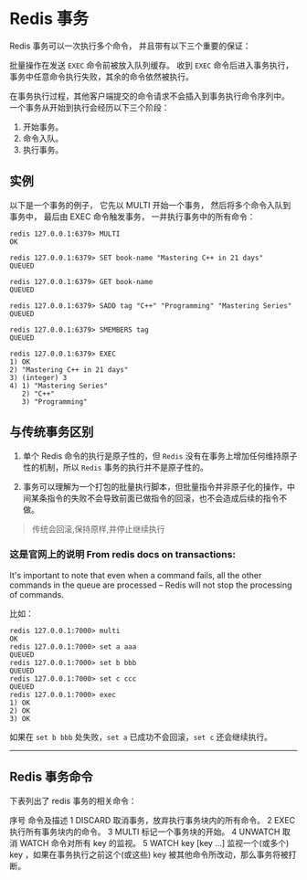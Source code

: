 # Redis 事务

Redis 事务可以一次执行多个命令， 并且带有以下三个重要的保证：

批量操作在发送 `EXEC` 命令前被放入队列缓存。
收到 `EXEC` 命令后进入事务执行，事务中任意命令执行失败，其余的命令依然被执行。

在事务执行过程，其他客户端提交的命令请求不会插入到事务执行命令序列中。
一个事务从开始到执行会经历以下三个阶段：

1. 开始事务。
2. 命令入队。
3. 执行事务。

## 实例

以下是一个事务的例子， 它先以 MULTI 开始一个事务， 然后将多个命令入队到事务中， 最后由 EXEC 命令触发事务， 一并执行事务中的所有命令：

```redis
redis 127.0.0.1:6379> MULTI
OK

redis 127.0.0.1:6379> SET book-name "Mastering C++ in 21 days"
QUEUED

redis 127.0.0.1:6379> GET book-name
QUEUED

redis 127.0.0.1:6379> SADD tag "C++" "Programming" "Mastering Series"
QUEUED

redis 127.0.0.1:6379> SMEMBERS tag
QUEUED

redis 127.0.0.1:6379> EXEC
1) OK
2) "Mastering C++ in 21 days"
3) (integer) 3
4) 1) "Mastering Series"
   2) "C++"
   3) "Programming"
```

## 与传统事务区别

1. 单个 Redis 命令的执行是原子性的，但 `Redis` 没有在事务上增加任何维持原子性的机制，所以 `Redis` 事务的执行并不是原子性的。

2. 事务可以理解为一个打包的批量执行脚本，但批量指令并非原子化的操作，中间某条指令的失败不会导致前面已做指令的回滚，也不会造成后续的指令不做。

> 传统会回滚,保持原样,并停止继续执行

### 这是官网上的说明 From redis docs on transactions:

It's important to note that even when a command fails, all the other commands in the queue are processed – Redis will not stop the processing of commands.

比如：

```redis
redis 127.0.0.1:7000> multi
OK
redis 127.0.0.1:7000> set a aaa
QUEUED
redis 127.0.0.1:7000> set b bbb
QUEUED
redis 127.0.0.1:7000> set c ccc
QUEUED
redis 127.0.0.1:7000> exec
1) OK
2) OK
3) OK
```

如果在 `set b bbb` 处失败，`set a` 已成功不会回滚，`set c` 还会继续执行。

-----------------

## Redis 事务命令

下表列出了 redis 事务的相关命令：

序号	命令及描述
1	DISCARD 
取消事务，放弃执行事务块内的所有命令。
2	EXEC 
执行所有事务块内的命令。
3	MULTI 
标记一个事务块的开始。
4	UNWATCH 
取消 WATCH 命令对所有 key 的监视。
5	WATCH key [key ...] 
监视一个(或多个) key ，如果在事务执行之前这个(或这些) key 被其他命令所改动，那么事务将被打断。